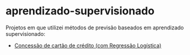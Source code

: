 # aprendizado-supervisionado
Projetos em que utilizei métodos de previsão baseados em aprendizado supervisionado:

- <a href="https://github.com/cwaltrick/aprendizado-supervisionado/blob/main/concessao_cartao_credito.ipynb">Concessão de cartão de crédito (com Regressão Logística)</a>

